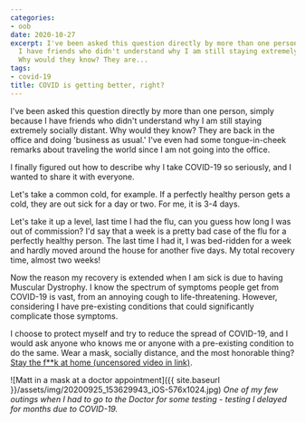```yaml
---
categories:
- oob
date: 2020-10-27
excerpt: I've been asked this question directly by more than one person, simply because
  I have friends who didn't understand why I am still staying extremely socially distant.
  Why would they know? They are...
tags:
- covid-19
title: COVID is getting better, right?
---
```


I've been asked this question directly by more than one person, simply because I have friends who didn't understand why I am still staying extremely socially distant. Why would they know? They are back in the office and doing 'business as usual.' I've even had some tongue-in-cheek remarks about traveling the world since I am not going into the office.

I finally figured out how to describe why I take COVID-19 so seriously, and I wanted to share it with everyone.

Let's take a common cold, for example. If a perfectly healthy person gets a cold, they are out sick for a day or two. For me, it is 3-4 days.

Let's take it up a level, last time I had the flu, can you guess how long I was out of commission? I'd say that a week is a pretty bad case of the flu for a perfectly healthy person. The last time I had it, I was bed-ridden for a week and hardly moved around the house for another five days. My total recovery time, almost two weeks!

Now the reason my recovery is extended when I am sick is due to having Muscular Dystrophy. I know the spectrum of symptoms people get from COVID-19 is vast, from an annoying cough to life-threatening. However, considering I have pre-existing conditions that could significantly complicate those symptoms.

I choose to protect myself and try to reduce the spread of COVID-19, and I would ask anyone who knows me or anyone with a pre-existing condition to do the same. Wear a mask, socially distance, and the most honorable thing? [Stay the f\*\*k at home (uncensored video in link)](https://www.youtube.com/watch?v=U_Vg_9jDuX8).

![Matt in a mask at a doctor appointment]({{ site.baseurl }}/assets/img/20200925_153629943_iOS-576x1024.jpg)
*One of my few outings when I had to go to the Doctor for some testing - testing I delayed for months due to COVID-19.*